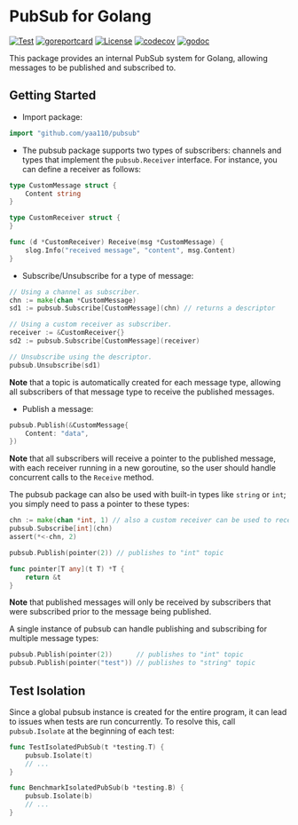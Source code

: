 # PubSub for Golang

[![Test](https://github.com/yaa110/pubsub/actions/workflows/test.yaml/badge.svg)](https://github.com/yaa110/pubsub/actions/workflows/test.yaml) [![goreportcard](https://img.shields.io/badge/go%20report-A%2B-brightgreen.svg)](http://goreportcard.com/report/yaa110/pubsub) [![License](http://img.shields.io/:license-mit-blue.svg)](https://github.com/yaa110/pubsub/blob/master/LICENSE) [![codecov](https://codecov.io/github/yaa110/pubsub/graph/badge.svg?token=UV0HRPA0C4)](https://codecov.io/github/yaa110/pubsub) [![godoc](https://img.shields.io/badge/godoc-reference-blue.svg)](https://pkg.go.dev/github.com/yaa110/pubsub)

This package provides an internal PubSub system for Golang, allowing messages to be published and subscribed to.

## Getting Started

- Import package:

```go
import "github.com/yaa110/pubsub"
```

- The pubsub package supports two types of subscribers: channels and types that implement the `pubsub.Receiver` interface. For instance, you can define a receiver as follows:

```go
type CustomMessage struct {
    Content string
}

type CustomReceiver struct {
}

func (d *CustomReceiver) Receive(msg *CustomMessage) {
    slog.Info("received message", "content", msg.Content)
}
```

- Subscribe/Unsubscribe for a type of message:

```go
// Using a channel as subscriber.
chn := make(chan *CustomMessage)
sd1 := pubsub.Subscribe[CustomMessage](chn) // returns a descriptor

// Using a custom receiver as subscriber.
receiver := &CustomReceiver{}
sd2 := pubsub.Subscribe[CustomMessage](receiver)

// Unsubscribe using the descriptor.
pubsub.Unsubscribe(sd1)
```

**Note** that a topic is automatically created for each message type, allowing all subscribers of that message type to receive the published messages.

- Publish a message:

```go
pubsub.Publish(&CustomMessage{
    Content: "data",
})
```

**Note** that all subscribers will receive a pointer to the published message, with each receiver running in a new goroutine, so the user should handle concurrent calls to the `Receive` method.

The pubsub package can also be used with built-in types like `string` or `int`; you simply need to pass a pointer to these types:

```go
chn := make(chan *int, 1) // also a custom receiver can be used to receive *int values
pubsub.Subscribe[int](chn)
assert(*<-chn, 2)

pubsub.Publish(pointer(2)) // publishes to "int" topic

func pointer[T any](t T) *T {
    return &t
}
```

**Note** that published messages will only be received by subscribers that were subscribed prior to the message being published.

A single instance of pubsub can handle publishing and subscribing for multiple message types:

```go
pubsub.Publish(pointer(2))      // publishes to "int" topic
pubsub.Publish(pointer("test")) // publishes to "string" topic
```

## Test Isolation

Since a global pubsub instance is created for the entire program, it can lead to issues when tests are run concurrently. To resolve this, call `pubsub.Isolate` at the beginning of each test:

```go
func TestIsolatedPubSub(t *testing.T) {
    pubsub.Isolate(t)
    // ...
}

func BenchmarkIsolatedPubSub(b *testing.B) {
    pubsub.Isolate(b)
    // ...
}
```

